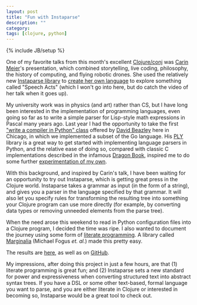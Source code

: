 ```yaml
---
layout: post
title: "Fun with Instaparse"
description: ""
category: 
tags: [clojure, python]
---
```

{% include JB/setup %}

One of my favorite talks from this month's excellent
[Clojure/conj](http://clojure-conj.org/) was [Carin
Meier](http://gigasquid.github.io/)'s presentation, which combined
storytelling, live coding, philosophy, the history of computing, and
flying robotic drones. She used the relatively new [Instaparse
library](https://github.com/Engelberg/instaparse) to [create her own
language](http://gigasquidsoftware.com/wordpress/?p=689) to explore
something called "Speech Acts" (which I won't go into here, but do
catch the video of her talk when it goes up).

My university work was in physics (and art) rather than CS, but I have
long been interested in the implementation of programming languages,
even going so far as to write a simple parser for Lisp-style math
expressions in Pascal many years ago. Last year I had the opportunity
to take the first ["write a compiler in Python"
class](http://dabeaz.blogspot.com/2012/01/compiler-experiment-begins.html)
offered by [David Beazley](http://dabeaz.com) here in Chicago, in
which we implemented a subset of the Go language. His
[PLY](http://www.dabeaz.com/ply/index.html) library is a great way to
get started with implementing language parsers in Python, and the
relative ease of doing so, compared with classic C implementations
described in the infamous [Dragon
Book](http://www.amazon.com/Compilers-Principles-Techniques-Alfred-Aho/dp/0201100886),
inspired me to do some further [experimentation of my
own](https://github.com/eigenhombre/PyClojure).

With this background, and inspired by Carin's talk, I have been
waiting for an opportunity to try out Instaparse, which is getting
great press in the Clojure world. Instaparse takes a grammar as input
(in the form of a string), and gives you a parser in the language
specified by that grammar. It will also let you specify rules for
transforming the resulting tree into something your Clojure program
can use more directly (for example, by converting data types or
removing unneeded elements from the parse tree).

When the need arose this weekend to read in Python configuration files
into a Clojure program, I decided the time was ripe. I also wanted to
document the journey using some form of [literate
programming](http://en.wikipedia.org/wiki/Literate_programming). A
library called [Marginalia](https://github.com/gdeer81/marginalia)
(Michael Fogus *et. al.*) made this pretty easy.

The results are
[here](http://eigenhombre.com/semi-literate-programming/parsepy.html),
as well as on [GitHub](https://github.com/eigenhombre/parsepy).

My impressions, after doing this project in just a few hours, are that
(1) literate programming is great fun; and (2) Instaparse sets a new
standard for power and expressiveness when converting structured text
into abstract syntax trees. If you have a DSL or some other
text-based, formal language you want to parse, and you are either
literate in Clojure or interested in becoming so, Instaparse would be
a great tool to check out.
